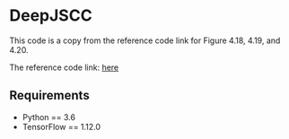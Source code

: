 # DeepJSCC

This code is a copy from the reference code link for Figure 4.18, 4.19, and 4.20.

The reference code link: [here](https://github.com/haoyye/End2End_GAN)

## Requirements

* Python == 3.6
* TensorFlow == 1.12.0
